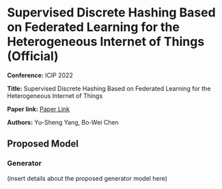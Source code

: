 # Supervised Discrete Hashing Based on Federated Learning for the Heterogeneous Internet of Things (Official)

**Conference:** ICIP 2022

**Title:** Supervised Discrete Hashing Based on Federated
Learning for the Heterogeneous Internet of Things

**Paper link:** [Paper Link](https://ndltd.ncl.edu.tw/cgi-bin/gs32/gsweb.cgi/ccd=ky58RT/record?r1=1&h1=7)

**Authors:** Yu-Sheng Yang, Bo-Wei Chen

## Proposed Model

### Generator

(insert details about the proposed generator model here)

